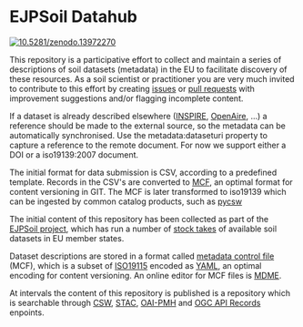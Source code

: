 # EJPSoil Datahub

<a href="https://doi.org/10.5281/zenodo.13972270" target="_blank">
<img id="record-doi-badge" data-target="[data-modal='10.5281/zenodo.13972270']" src="/badge/DOI/10.5281/zenodo.13972270.svg" alt="10.5281/zenodo.13972270"></a>

This repository is a participative effort to collect and maintain a series of descriptions of soil datasets (metadata) in the EU to facilitate discovery of these resources. As a soil scientist or practitioner you are very much invited to contribute to this effort by creating [issues](../../issues) or [pull requests](../../pulls) with improvement suggestions and/or flagging incomplete content.

If a dataset is already described elsewhere ([INSPIRE](https://inspire-geoportal.ec.europa.eu/overview.html?view=themeOverview&theme=so), [OpenAire](https://explore.openaire.eu/search/find/dataproviders?fv0=soil&f0=q), ...) a reference should be made to the external source, so the metadata can be automatically synchronised. Use the metadata:dataseturi property to capture a reference to the remote document. For now we support either a DOI or a iso19139:2007 document.

The initial format for data submission is CSV, according to a predefined template. Records in the CSV's are converted to [MCF](https://github.com/geopython/pygeometa), an optimal format for content versioning in GIT. The MCF is later transformed to iso19139 which can be ingested by common catalog products, such as [pycsw](https://pycsw.org) 


The initial content of this repository has been collected as part of the [EJPSoil project](https://ejpsoil.eu/), which has run a number of [stock takes](https://ejpsoil.eu/fileadmin/projects/ejpsoil/WP2/Deliverable_2.2_Stocktaking_on_soil_quality_indicators_and_associated_decision_support_tools__including_ICT_tools.pdf) of available soil datasets in EU member states. 

Dataset descriptions are stored in a format called [metadata control file](https://geopython.github.io/pygeometa/reference/mcf/) (MCF), which is a subset of [ISO19115](https://www.iso.org/standard/53798.html) encoded as [YAML](https://yaml.org/), an optimal encoding for content versioning. An online editor for MCF files is [MDME](https://osgeo.github.io/mdme). 

At intervals the content of this repository is published is a repository which is searchable through [CSW](https://www.ogc.org/standard/cat/), [STAC](https://stacspec.org/en), [OAI-PMH](https://www.openarchives.org/pmh/) and [OGC API Records](https://ogcapi.ogc.org/records/) enpoints. 

